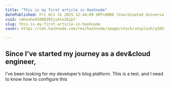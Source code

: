 ```yaml
---
title: "This is my first article in Hashnode"
datePublished: Fri Oct 31 2025 12:44:09 GMT+0000 (Coordinated Universal Time)
cuid: cmheuho45000202juhto262p7
slug: this-is-my-first-article-in-hashnode
cover: https://cdn.hashnode.com/res/hashnode/image/stock/unsplash/q10VITrVYUM/upload/2f970a1de3ef863345943193bf317432.jpeg

---
```


## Since I’ve started my journey as a dev&cloud engineer,

I’ve been looking for my developer’s blog platform. This is a test. and I need to know how to configure this